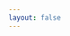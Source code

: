 ```yaml
---
layout: false
---
```

<Home />

<script setup>
import Home from ".vitepress/components/Home.vue";
</script>